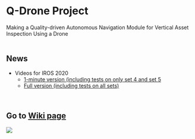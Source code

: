 # Q-Drone Project
Making a Quality-driven Autonomous Navigation Module for Vertical Asset Inspection Using a Drone
<br/>
<br/>

## News
* Videos for IROS 2020
  - [1-minute version (including tests on only set 4 and set 5](https://youtu.be/y-s3sQYWZY8)
  - [Full version (including tests on all sets)](https://youtu.be/BHdCxzn9JAs)
<br/>


## Go to [Wiki page](https://github.com/yorku-ausml/vai_uav/wiki)

![](https://github.com/yorku-ausml/vai_uav/blob/master/doc_supp/test2.jpg)

